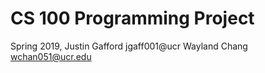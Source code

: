 # CS 100 Programming Project
Spring 2019,
Justin Gafford jgaff001@ucr
Wayland Chang wchan051@ucr.edu

